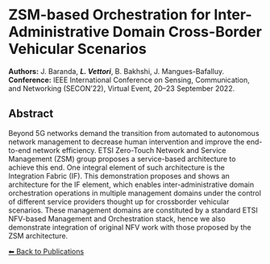 # ZSM-based Orchestration for Inter-Administrative Domain Cross-Border Vehicular Scenarios


**Authors:** J. Baranda, _**L. Vettori**_, B. Bakhshi, J. Mangues-Bafalluy.  
**Conference:** IEEE International Conference on Sensing, Communication, and Networking (SECON’22), Virtual Event, 20–23 September 2022.  



## Abstract

Beyond 5G networks demand the transition from automated to autonomous network management to decrease human intervention and improve the end-to-end network efficiency. ETSI Zero-Touch Network and Service Management (ZSM) group proposes a service-based architecture to achieve this end. One integral element of such architecture is the Integration Fabric (IF). This demonstration proposes and shows an architecture for the IF element, which enables inter-administrative domain orchestration operations in multiple management domains under the control of different service providers thought up for crossborder vehicular scenarios. These management domains are constituted by a standard ETSI NFV-based Management and Orchestration stack, hence we also demonstrate integration of original NFV work with those proposed by the ZSM architecture.

[⬅ Back to Publications](index_conferences.md)